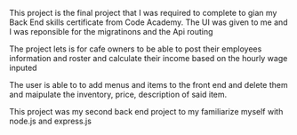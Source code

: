 This project is the final project that I was required to complete to gian my Back End skills certificate from Code Academy. The UI was given to me and I was reponsible for the migratinons and the Api routing

The project lets is for cafe owners to be able to post their employees information and roster and calculate their income based on the hourly wage inputed

The user is able to to add menus and items to the front end and delete them and maipulate the inventory, price, description of said item.

This project was my second back end project to my familiarize myself with node.js and express.js
